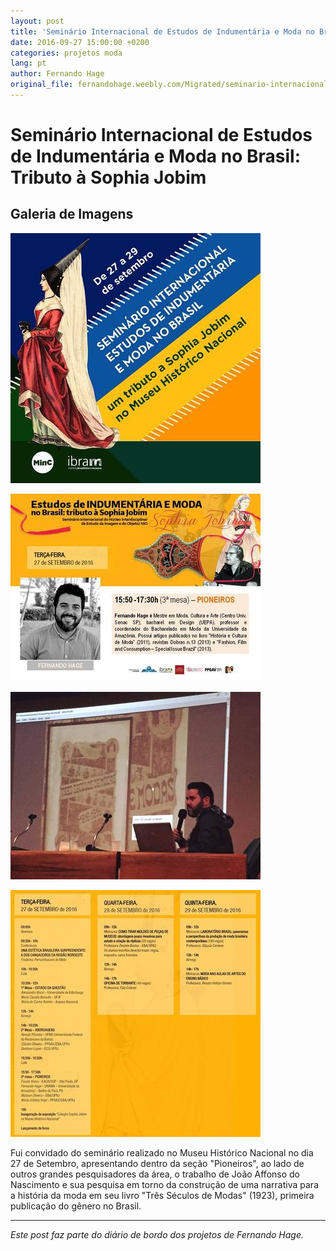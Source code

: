```yaml
---
layout: post
title: 'Seminário Internacional de Estudos de Indumentária e Moda no Brasil: Tributo à Sophia Jobim'
date: 2016-09-27 15:00:00 +0200
categories: projetos moda
lang: pt
author: Fernando Hage
original_file: fernandohage.weebly.com/Migrated/seminario-internacional-de-estudos-de-indumentaria-e-moda-no-brasil-tributo-a-sophia-jobim.html
---
```


# Seminário Internacional de Estudos de Indumentária e Moda no Brasil: Tributo à Sophia Jobim

## Galeria de Imagens

![Seminário Internacional de Estudos de Indumentária e Moda no Brasil: Tributo à Sophia Jobim](/assets/images/seminario-internacional-de-estudos-de-indumentaria-e-moda-no-brasil-tributo-a-sophia-jobim-01.jpg)

![Seminário Internacional de Estudos de Indumentária e Moda no Brasil: Tributo à Sophia Jobim](/assets/images/seminario-internacional-de-estudos-de-indumentaria-e-moda-no-brasil-tributo-a-sophia-jobim-02.jpg)

![Seminário Internacional de Estudos de Indumentária e Moda no Brasil: Tributo à Sophia Jobim](/assets/images/seminario-internacional-de-estudos-de-indumentaria-e-moda-no-brasil-tributo-a-sophia-jobim-03.jpg)

![Seminário Internacional de Estudos de Indumentária e Moda no Brasil: Tributo à Sophia Jobim](/assets/images/seminario-internacional-de-estudos-de-indumentaria-e-moda-no-brasil-tributo-a-sophia-jobim-04.jpg)

Fui convidado do seminário realizado no Museu Histórico Nacional no dia 27 de Setembro, apresentando dentro da seção "Pioneiros", ao lado de outros grandes pesquisadores da área, o trabalho de João Affonso do Nascimento e sua pesquisa em torno da construção de uma narrativa para a história da moda em seu livro "Três Séculos de Modas" (1923), primeira publicação do gênero no Brasil.

---

*Este post faz parte do diário de bordo dos projetos de Fernando Hage.*
